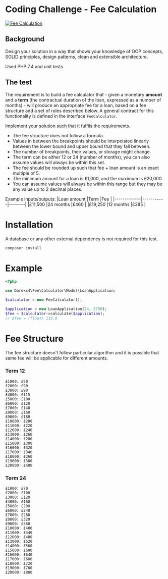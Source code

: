 Coding Challenge - Fee Calculation
=====

[![Fee Calculation](https://github.com/darekx4/fee-calculator/actions/workflows/php.yml/badge.svg)](https://github.com/darekx4/fee-calculator/actions/workflows/php.yml)

## Background

Design your solution in a way that shows your knowledge of OOP concepts, SOLID principles, design patterns, clean and extensible architecture.

Used PHP 7.4 and unit tests

## The test

The requirement is to build a fee calculator that - given a monetary **amount** and a **term** (the contractual duration of the loan, expressed as a number of months) - will produce an appropriate fee for a loan, based on a fee structure and a set of rules described below. A general contract for this functionality is defined in the interface `FeeCalculator`.

Implement your solution such that it fulfils the requirements.

- The fee structure does not follow a formula.
- Values in between the breakpoints should be interpolated linearly between the lower bound and upper bound that they fall between.
- The number of breakpoints, their values, or storage might change.
- The term can be either 12 or 24 (number of months), you can also assume values will always be within this set.
- The fee should be rounded up such that fee + loan amount is an exact multiple of 5.
- The minimum amount for a loan is £1,000, and the maximum is £20,000.
- You can assume values will always be within this range but they may be any value up to 2 decimal places.

Example inputs/outputs:
|Loan amount  |Term       |Fee     |
|-------------|-----------|--------|
|£11,500      |24 months  |£460    |
|£19,250      |12 months  |£385    |

# Installation
A database or any other external dependency is not required for this test.

```bash
composer install
```

# Example
```php
<?php

use Darekx4\Fee\Calculator\Model\LoanApplication;

$calculator = new FeeCalculator();

$application = new LoanApplication(24, 2750);
$fee = $calculator->calculate($application);
// $fee = (float) 115.0
```

# Fee Structure
The fee structure doesn't follow particular algorithm and it is possible that same fee will be applicable for different amounts.

### Term 12
```
£1000: £50
£2000: £90
£3000: £90
£4000: £115
£5000: £100
£6000: £120
£7000: £140
£8000: £160
£9000: £180
£10000: £200
£11000: £220
£12000: £240
£13000: £260
£14000: £280
£15000: £300
£16000: £320
£17000: £340
£18000: £360
£19000: £380
£20000: £400
```

### Term 24

```
£1000: £70
£2000: £100
£3000: £120
£4000: £160
£5000: £200
£6000: £240
£7000: £280
£8000: £320
£9000: £360
£10000: £400
£11000: £440
£12000: £480
£13000: £520
£14000: £560
£15000: £600
£16000: £640
£17000: £680
£18000: £720
£19000: £760
£20000: £800
```
